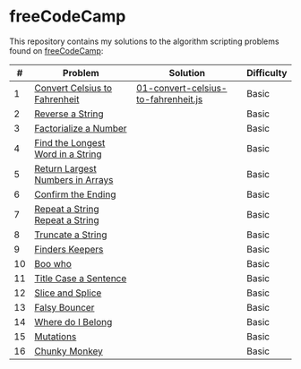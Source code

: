 # freeCodeCamp

This repository contains my solutions to the algorithm scripting problems found on [freeCodeCamp](https://learn.freecodecamp.org/):

|#|Problem|Solution|Difficulty|
|---|---|---|---|
|1|[Convert Celsius to Fahrenheit](https://learn.freecodecamp.org/javascript-algorithms-and-data-structures/basic-algorithm-scripting/convert-celsius-to-fahrenheit)|[01-convert-celsius-to-fahrenheit.js](basic/01-convert-celsius-to-fahrenheit.js)|Basic|
|2|[Reverse a String](https://learn.freecodecamp.org/javascript-algorithms-and-data-structures/basic-algorithm-scripting/reverse-a-string)||Basic|
|3|[Factorialize a Number](https://learn.freecodecamp.org/javascript-algorithms-and-data-structures/basic-algorithm-scripting/factorialize-a-number)||Basic|
|4|[Find the Longest Word in a String](https://learn.freecodecamp.org/javascript-algorithms-and-data-structures/basic-algorithm-scripting/find-the-longest-word-in-a-string)||Basic|
|5|[Return Largest Numbers in Arrays](https://learn.freecodecamp.org/javascript-algorithms-and-data-structures/basic-algorithm-scripting/return-largest-numbers-in-arrays)||Basic|
|6|[Confirm the Ending](https://learn.freecodecamp.org/javascript-algorithms-and-data-structures/basic-algorithm-scripting/confirm-the-ending)||Basic|
|7|[Repeat a String Repeat a String](https://learn.freecodecamp.org/javascript-algorithms-and-data-structures/basic-algorithm-scripting/repeat-a-string-repeat-a-string)||Basic|
|8|[Truncate a String](https://learn.freecodecamp.org/javascript-algorithms-and-data-structures/basic-algorithm-scripting/truncate-a-string)||Basic|
|9|[Finders Keepers](https://learn.freecodecamp.org/javascript-algorithms-and-data-structures/basic-algorithm-scripting/finders-keepers)||Basic|
|10|[Boo who](https://learn.freecodecamp.org/javascript-algorithms-and-data-structures/basic-algorithm-scripting/boo-who)||Basic|
|11|[Title Case a Sentence](https://learn.freecodecamp.org/javascript-algorithms-and-data-structures/basic-algorithm-scripting/title-case-a-sentence)||Basic|
|12|[Slice and Splice](https://learn.freecodecamp.org/javascript-algorithms-and-data-structures/basic-algorithm-scripting/slice-and-splice)||Basic|
|13|[Falsy Bouncer](https://learn.freecodecamp.org/javascript-algorithms-and-data-structures/basic-algorithm-scripting/falsy-bouncer)||Basic|
|14|[Where do I Belong](https://learn.freecodecamp.org/javascript-algorithms-and-data-structures/basic-algorithm-scripting/where-do-i-belong)||Basic|
|15|[Mutations](https://learn.freecodecamp.org/javascript-algorithms-and-data-structures/basic-algorithm-scripting/mutations)||Basic|
|16|[Chunky Monkey](https://learn.freecodecamp.org/javascript-algorithms-and-data-structures/basic-algorithm-scripting/chunky-monkey)||Basic|
